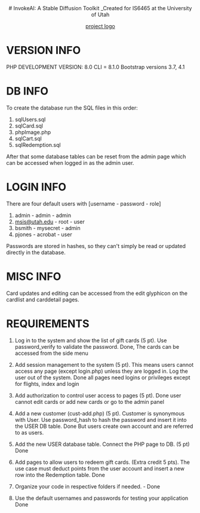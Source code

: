 <div align="center">
# InvokeAI: A Stable Diffusion Toolkit
_Created for IS6465 at the University of Utah

[project logo](CSS/Images/AAlogo.png)

</div>

# VERSION INFO
PHP DEVELOPMENT VERSION: 8.0
CLI = 8.1.0
Bootstrap versions 3.7, 4.1


# DB INFO
To create the database run the SQL files in this order:

1. sqlUsers.sql
2. sqlCard.sql
3. phpImage.php
4. sqlCart.sql
5. sqlRedemption.sql

After that some database tables can be reset from the admin page which can be accessed when logged in as the admin user.

# LOGIN INFO
There are four default users with [username - password - role]
1. admin - admin - admin
2. msis@utah.edu - root - user
3. bsmith - mysecret - admin
4. pjones - acrobat - user

Passwords are stored in hashes, so they can't simply be read or updated directly in the database.

# MISC INFO
Card updates and editing can be accessed from the edit glyphicon on the cardlist and carddetail pages.


# REQUIREMENTS
1. Log in to the system and show the list of gift cards (5 pt). Use password_verify to validate the password.
Done, The cards can be accessed from the side menu

2. Add session management to the system (5 pt). This means users cannot access any page (except login.php) unless they are logged in. Log the user out of the system.
Done all pages need logins or privileges except for flights, index and login

3. Add authorization to control user access to pages (5 pt).
Done user cannot edit cards or add new cards or go to the admin panel

4. Add a new customer (cust-add.php) (5 pt). Customer is synonymous with User. Use password_hash to hash the password and insert it into the USER DB table.
Done But users create own account and are referred to as users.

5. Add the new USER database table. Connect the PHP page to DB. (5 pt)
Done

6. Add pages to allow users to redeem gift cards. (Extra credit 5 pts). The use case must deduct points from the user account and insert a new row into the Redemption table.
Done

7. Organize your code in respective folders if needed. -
Done

8. Use the default usernames and passwords for testing your application
Done
